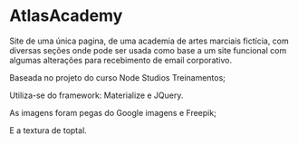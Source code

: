 # AtlasAcademy
Site de uma única pagina, de uma academia de artes marciais fictícia, com diversas seções onde pode ser usada como base a um site funcional com algumas alterações para recebimento de email corporativo.

Baseada no projeto do curso Node Studios Treinamentos;

Utiliza-se do framework: Materialize e JQuery.

As imagens foram pegas do Google imagens e Freepik;

E a textura de toptal.
